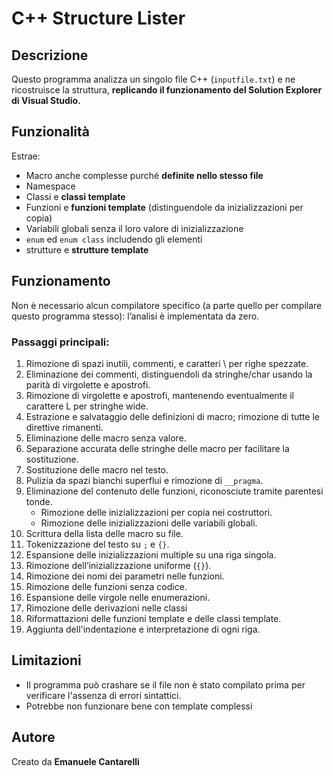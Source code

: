 <h1>C++ Structure Lister</h1>

<h2>Descrizione</h2>

Questo programma analizza un singolo file C++ (`inputfile.txt`) e ne ricostruisce la struttura,
**replicando il funzionamento del Solution Explorer di Visual Studio.**

<h2>Funzionalità</h2>

Estrae:
+ Macro anche complesse purché **definite nello stesso file**
+ Namespace
+ Classi e **classi template**
+ Funzioni e **funzioni template** (distinguendole da inizializzazioni per copia)
+ Variabili globali senza il loro valore di inizializzazione
+ `enum` ed `enum class` includendo gli elementi
+ strutture e **strutture template**

<h2>Funzionamento</h2>

Non è necessario alcun compilatore specifico (a parte quello per compilare questo programma stesso): l’analisi è implementata da zero.

<h3>Passaggi principali:</h3>

1) Rimozione di spazi inutili, commenti, e caratteri \ per righe spezzate.
2) Eliminazione dei commenti, distinguendoli da stringhe/char usando la parità di virgolette e apostrofi.
3) Rimozione di virgolette e apostrofi, mantenendo eventualmente il carattere L per stringhe wide.
4) Estrazione e salvataggio delle definizioni di macro; rimozione di tutte le direttive rimanenti.
5) Eliminazione delle macro senza valore.
6) Separazione accurata delle stringhe delle macro per facilitare la sostituzione.
7) Sostituzione delle macro nel testo.
8) Pulizia da spazi bianchi superflui e rimozione di `__pragma`.
9) Eliminazione del contenuto delle funzioni, riconosciute tramite parentesi tonde.
    + Rimozione delle inizializzazioni per copia nei costruttori.
    + Rimozione delle inizializzazioni delle variabili globali.
10) Scrittura della lista delle macro su file.
11) Tokenizzazione del testo su `;` e `{}`.
12) Espansione delle inizializzazioni multiple su una riga singola.
13) Rimozione dell’inizializzazione uniforme (`{}`).
14) Rimozione dei nomi dei parametri nelle funzioni.
15) Rimozione delle funzioni senza codice.
16) Espansione delle virgole nelle enumerazioni.
17) Rimozione delle derivazioni nelle classi
18) Riformattazioni delle funzioni template e delle classi template.
19) Aggiunta dell'indentazione e interpretazione di ogni riga.

<h2>Limitazioni</h2>

+ Il programma può crashare se il file non è stato compilato prima per verificare l'assenza di errori sintattici.
+ Potrebbe non funzionare bene con template complessi

<h2>Autore</h2>

Creato da **Emanuele Cantarelli**
